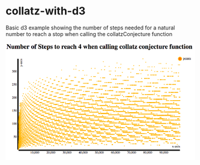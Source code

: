# collatz-with-d3
Basic d3 example showing the number of steps needed for a natural number to reach a stop when calling the collatzConjecture function

![plot of 100000 numbers](plot.png)

